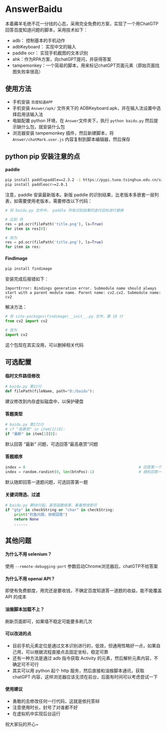 # AnswerBaidu

本着薅羊毛绝不花一分钱的心态，采用完全免费的方案，实现了一个用ChatGTP回答百度知道问题的脚本，采用技术如下：

- adb： 控制基本的手机动作
- adbKeyboard： 实现中文的输入
- paddle ocr： 实现手机截图的文本识别
- ahk：作为RPA方案，向chatGPT提问，并获得答案
- tampemonkey：一个简易的脚本，用来标记chatGPT页面元素（原始页面找图失败率很高）

## 使用方法
 
- 手机安装 ```百度知道APP```
- 手机安装 ```Answer/apk/``` 文件夹下的 ADBKeyboard.apk，并在输入法设置中选择启用该输入法
- 电脑配置 python 环境，在 ```Answer```文件夹下，执行 ``` python baidu.py ``` 然后提示缺什么包，就安装什么包
- 浏览器安装 tampemonkey 插件，然后新建脚本，将 ```Answer/chatMark.user.js``` 内容复制到脚本编辑器，然后保存


## python pip 安装注意的点

#### paddle

```bash
pip install paddlepaddle==2.3.2 -i https://pypi.tuna.tsinghua.edu.cn/simple
pip install paddleocr>=2.0.1
```

注意，paddle 安装最新版本。新版 paddle 的识别结果，比老版本多嵌套一层列表，如需要使用老版本，需要修改以下代码：

```python
# 将 baidu.py 文件中， paddle 所有识别结果的迭代目标进行替换

# 比如 将
res = pd.ocr(filePath('title.png'), ls=True)
for item in res[0]:

# 改为
res = pd.ocr(filePath('title.png'), ls=True)
for item in res:

```

#### FindImage
```bash
pip install findimage
```

安装完成后报错如下：
```
ImportError: Bindings generation error. Submodule name should always start with a parent module name. Parent name: cv2.cv2. Submodule name: cv2
```

解决方法：
``` python
# 将 site-packages\findimage\__init__.py 文件，第 18 行
from cv2 import cv2

# 改为
import cv2
```
这个包现在其实没用，可以删掉相关代码

## 可选配置

#### 临时文件路径修改
```python
# baidu.py 第12行
def filePath(fileName, path="D:/baidu"):
```
建议修改到内存虚拟磁盘中，以保护硬盘

#### 答题类型
```python
# baidu.py 第172行
# if "高悬赏" in item[1][0]:
if "最新" in item[1][0]:
```
默认回答 “最新” 问题，可选回答“最高悬赏”问题

#### 答题顺序
```python
index = 0                                                   # 回答第一个问题
index = random.randint(0, len(btnPos)-1)                    # 随机回答一个问题
```
默认随即回答一道题问题，可选回答第一题


#### 关键词筛选、过滤
```python
# baidu.py 第50行起，直至函数结束，看着修改即可
if "gtp" in checkString or "char" in checkString:
    print("钓鱼问题，拒绝回答")
    return None
    ......
```


## 其他问题

#### 为什么不用 selenium？

使用 ```--remote-debugging-port``` 参数启动Chrome浏览器后，chatGTP不给答案

#### 为什么不用 openai API？
即使有免费额度，用完还是要收钱，不确定百度知道答一道题的收益，能不能覆盖 API 的成本

#### 油猴脚本加载不上？
刷新页面即可，如果墙不稳定可能要多刷几次

#### 可以改进的点
- 目前手机元素定位是通过文本识别进行的，低效，但通用性略好一点，如果自己用，可以根据流程直接点击固定坐标，稳定可靠
- 还有一种方法是通过 adb 指令获取 Activity 的元素，然后解析元素内容，不确定可不可行
- 其实可以用 python 起个 http 服务，然后直接和油猴脚本通讯，获取 chatGPT 内容，这样浏览器应该无须在前台，后面有时间可以考虑尝试一下

#### 使用建议
- 勇敢的去修改任何一行代码，这就是依托答辩
- 注意使用时长，封号了对谁都不好
- 在虚拟机中实现后台运行

祝大家玩的开心~


